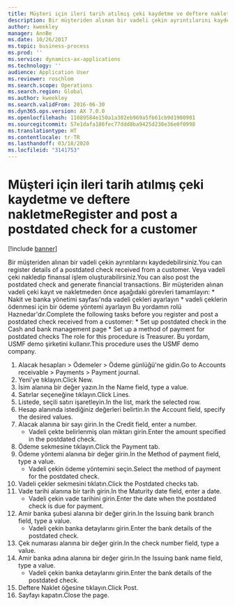 ```yaml
---
title: Müşteri için ileri tarih atılmış çeki kaydetme ve deftere nakletme
description: Bir müşteriden alınan bir vadeli çekin ayrıntılarını kaydedebilirsiniz.
author: kweekley
manager: AnnBe
ms.date: 10/26/2017
ms.topic: business-process
ms.prod: ''
ms.service: dynamics-ax-applications
ms.technology: ''
audience: Application User
ms.reviewer: roschlom
ms.search.scope: Operations
ms.search.region: Global
ms.author: kweekley
ms.search.validFrom: 2016-06-30
ms.dyn365.ops.version: AX 7.0.0
ms.openlocfilehash: 11089584e150a1a302eb969a5fb61cb9d1900901
ms.sourcegitcommit: 57e1dafa186fec77ddd8ba9425d238e36e0f0998
ms.translationtype: HT
ms.contentlocale: tr-TR
ms.lasthandoff: 03/18/2020
ms.locfileid: "3141753"
---
```

# <a name="register-and-post-a-postdated-check-for-a-customer"></a><span data-ttu-id="50ed4-103">Müşteri için ileri tarih atılmış çeki kaydetme ve deftere nakletme</span><span class="sxs-lookup"><span data-stu-id="50ed4-103">Register and post a postdated check for a customer</span></span>

[!include [banner](../../includes/banner.md)]

<span data-ttu-id="50ed4-104">Bir müşteriden alınan bir vadeli çekin ayrıntılarını kaydedebilirsiniz.</span><span class="sxs-lookup"><span data-stu-id="50ed4-104">You can register details of a postdated check received from a customer.</span></span> <span data-ttu-id="50ed4-105">Veya vadeli çeki nakledip finansal işlem oluşturabilirsiniz.</span><span class="sxs-lookup"><span data-stu-id="50ed4-105">You can also post the postdated check and generate financial transactions.</span></span>   <span data-ttu-id="50ed4-106">Bir müşteriden alınan vadeli çeki kayıt ve nakletmeden önce aşağıdaki görevleri tamamlayın: \* Nakit ve banka yönetimi sayfası'nda vadeli çekleri ayarlayın \* vadeli çeklerin ödenmesi için bir ödeme yöntemi ayarlayın Bu yordamın rolü Haznedar'dır.</span><span class="sxs-lookup"><span data-stu-id="50ed4-106">Complete the following tasks before you register and post a postdated check received from a customer:   \* Set up postdated check in the Cash and bank management page \* Set up a method of payment for postdated checks   The role for this procedure is Treasurer.</span></span> <span data-ttu-id="50ed4-107">Bu yordam, USMF demo şirketini kullanır.</span><span class="sxs-lookup"><span data-stu-id="50ed4-107">This procedure uses the USMF demo company.</span></span>

1. <span data-ttu-id="50ed4-108">Alacak hesapları > Ödemeler > Ödeme günlüğü'ne gidin.</span><span class="sxs-lookup"><span data-stu-id="50ed4-108">Go to Accounts receivable > Payments > Payment journal.</span></span>
2. <span data-ttu-id="50ed4-109">Yeni'ye tıklayın.</span><span class="sxs-lookup"><span data-stu-id="50ed4-109">Click New.</span></span>
3. <span data-ttu-id="50ed4-110">İsim alanına bir değer yazın.</span><span class="sxs-lookup"><span data-stu-id="50ed4-110">In the Name field, type a value.</span></span>
4. <span data-ttu-id="50ed4-111">Satırlar seçeneğine tıklayın.</span><span class="sxs-lookup"><span data-stu-id="50ed4-111">Click Lines.</span></span>
5. <span data-ttu-id="50ed4-112">Listede, seçili satırı işaretleyin.</span><span class="sxs-lookup"><span data-stu-id="50ed4-112">In the list, mark the selected row.</span></span>
6. <span data-ttu-id="50ed4-113">Hesap alanında istediğiniz değerleri belirtin.</span><span class="sxs-lookup"><span data-stu-id="50ed4-113">In the Account field, specify the desired values.</span></span>
7. <span data-ttu-id="50ed4-114">Alacak alanına bir sayı girin.</span><span class="sxs-lookup"><span data-stu-id="50ed4-114">In the Credit field, enter a number.</span></span>
    * <span data-ttu-id="50ed4-115">Vadeli çekte belirlenmiş olan miktarı girin.</span><span class="sxs-lookup"><span data-stu-id="50ed4-115">Enter the amount specified in the postdated check.</span></span>  
8. <span data-ttu-id="50ed4-116">Ödeme sekmesine tıklayın.</span><span class="sxs-lookup"><span data-stu-id="50ed4-116">Click the Payment tab.</span></span>
9. <span data-ttu-id="50ed4-117">Ödeme yöntemi alanına bir değer girin.</span><span class="sxs-lookup"><span data-stu-id="50ed4-117">In the Method of payment field, type a value.</span></span>
    * <span data-ttu-id="50ed4-118">Vadeli çekin ödeme yöntemini seçin.</span><span class="sxs-lookup"><span data-stu-id="50ed4-118">Select the method of payment for the postdated check.</span></span>  
10. <span data-ttu-id="50ed4-119">Vadeli çekler sekmesini tıklatın.</span><span class="sxs-lookup"><span data-stu-id="50ed4-119">Click the Postdated checks tab.</span></span>
11. <span data-ttu-id="50ed4-120">Vade tarihi alanına bir tarih girin.</span><span class="sxs-lookup"><span data-stu-id="50ed4-120">In the Maturity date field, enter a date.</span></span>
    * <span data-ttu-id="50ed4-121">Vadeli çekin vade tarihini girin.</span><span class="sxs-lookup"><span data-stu-id="50ed4-121">Enter the date when the postdated check is due for payment.</span></span>  
12. <span data-ttu-id="50ed4-122">Amir banka şubesi alanına bir değer girin.</span><span class="sxs-lookup"><span data-stu-id="50ed4-122">In the Issuing bank branch field, type a value.</span></span>
    * <span data-ttu-id="50ed4-123">Vadeli çekin banka detaylarını girin.</span><span class="sxs-lookup"><span data-stu-id="50ed4-123">Enter the bank details of the postdated check.</span></span>  
13. <span data-ttu-id="50ed4-124">Çek numarası alanına bir değer girin.</span><span class="sxs-lookup"><span data-stu-id="50ed4-124">In the check number field, type a value.</span></span>
14. <span data-ttu-id="50ed4-125">Amir banka adına alanına bir değer girin.</span><span class="sxs-lookup"><span data-stu-id="50ed4-125">In the Issuing bank name field, type a value.</span></span>
    * <span data-ttu-id="50ed4-126">Vadeli çekin banka detaylarını girin.</span><span class="sxs-lookup"><span data-stu-id="50ed4-126">Enter the bank details of the postdated check.</span></span>  
15. <span data-ttu-id="50ed4-127">Deftere Naklet öğesine tıklayın.</span><span class="sxs-lookup"><span data-stu-id="50ed4-127">Click Post.</span></span>
16. <span data-ttu-id="50ed4-128">Sayfayı kapatın.</span><span class="sxs-lookup"><span data-stu-id="50ed4-128">Close the page.</span></span>

